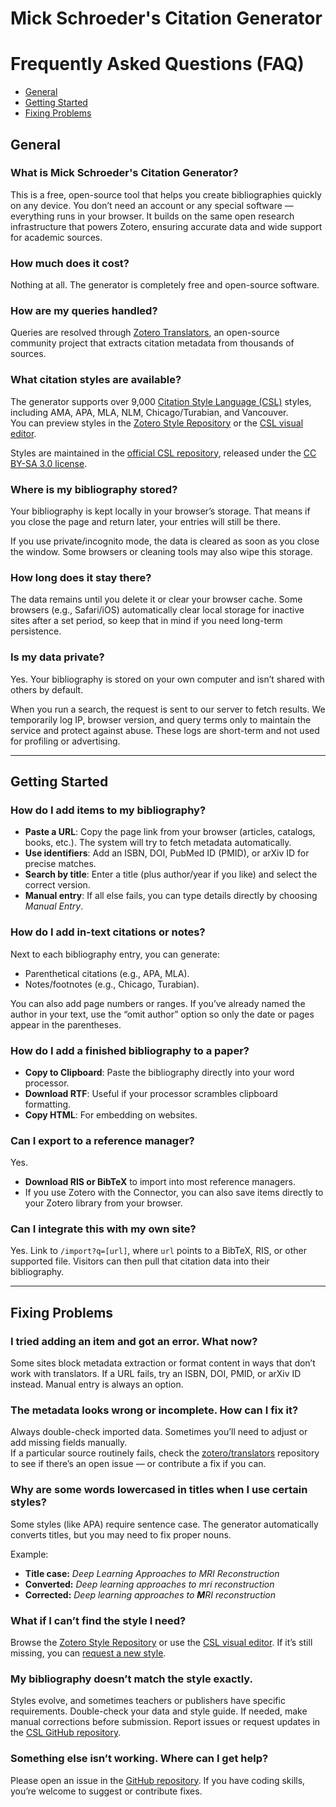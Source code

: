 # Mick Schroeder's Citation Generator

# Frequently Asked Questions (FAQ)

<nav>
  <ul>
  	<li><a href="#general">General</a></li>
  	<li><a href="#usage">Getting Started</a></li>
  	<li><a href="#troubleshooting">Fixing Problems</a></li>
  </ul>
</nav>

## General

### What is Mick Schroeder's Citation Generator?

This is a free, open-source tool that helps you create bibliographies quickly on any device. You don’t need an account or any special software — everything runs in your browser. It builds on the same open research infrastructure that powers Zotero, ensuring accurate data and wide support for academic sources.

### How much does it cost?

Nothing at all. The generator is completely free and open-source software.

### How are my queries handled?

Queries are resolved through [Zotero Translators](https://github.com/zotero/translators), an open-source community project that extracts citation metadata from thousands of sources.

### What citation styles are available?

The generator supports over 9,000 [Citation Style Language (CSL)](http://citationstyles.org/) styles, including AMA, APA, MLA, NLM, Chicago/Turabian, and Vancouver.  
You can preview styles in the [Zotero Style Repository](https://www.zotero.org/styles) or the [CSL visual editor](http://editor.citationstyles.org/searchByExample/).  

Styles are maintained in the [official CSL repository](https://github.com/citation-style-language/styles), released under the [CC BY-SA 3.0 license](http://creativecommons.org/licenses/by-sa/3.0/).

### Where is my bibliography stored?

Your bibliography is kept locally in your browser’s storage. That means if you close the page and return later, your entries will still be there.  

If you use private/incognito mode, the data is cleared as soon as you close the window. Some browsers or cleaning tools may also wipe this storage.

### How long does it stay there?

The data remains until you delete it or clear your browser cache. Some browsers (e.g., Safari/iOS) automatically clear local storage for inactive sites after a set period, so keep that in mind if you need long-term persistence.

<h3 id="privacy">Is my data private?</h3>

Yes. Your bibliography is stored on your own computer and isn’t shared with others by default.  

When you run a search, the request is sent to our server to fetch results. We temporarily log IP, browser version, and query terms only to maintain the service and protect against abuse. These logs are short-term and not used for profiling or advertising.

---

## Getting Started

### How do I add items to my bibliography?

- **Paste a URL**: Copy the page link from your browser (articles, catalogs, books, etc.). The system will try to fetch metadata automatically.  
- **Use identifiers**: Add an ISBN, DOI, PubMed ID (PMID), or arXiv ID for precise matches.  
- **Search by title**: Enter a title (plus author/year if you like) and select the correct version.  
- **Manual entry**: If all else fails, you can type details directly by choosing *Manual Entry*.

### How do I add in-text citations or notes?

Next to each bibliography entry, you can generate:  
- Parenthetical citations (e.g., APA, MLA).  
- Notes/footnotes (e.g., Chicago, Turabian).  

You can also add page numbers or ranges. If you’ve already named the author in your text, use the “omit author” option so only the date or pages appear in the parentheses.

### How do I add a finished bibliography to a paper?

- **Copy to Clipboard**: Paste the bibliography directly into your word processor.  
- **Download RTF**: Useful if your processor scrambles clipboard formatting.  
- **Copy HTML**: For embedding on websites.  

### Can I export to a reference manager?

Yes.  
- **Download RIS or BibTeX** to import into most reference managers.  
- If you use Zotero with the Connector, you can also save items directly to your Zotero library from your browser.

<h3 id="site_integration">Can I integrate this with my own site?</h3>

Yes. Link to `/import?q=[url]`, where `url` points to a BibTeX, RIS, or other supported file. Visitors can then pull that citation data into their bibliography.

---

## Fixing Problems

### I tried adding an item and got an error. What now?

Some sites block metadata extraction or format content in ways that don’t work with translators. If a URL fails, try an ISBN, DOI, PMID, or arXiv ID instead. Manual entry is always an option.

### The metadata looks wrong or incomplete. How can I fix it?

Always double-check imported data. Sometimes you’ll need to adjust or add missing fields manually.  
If a particular source routinely fails, check the [zotero/translators](https://github.com/zotero/translators) repository to see if there’s an open issue — or contribute a fix if you can.

<h3 id="sentence-case">Why are some words lowercased in titles when I use certain styles?</h3>

Some styles (like APA) require sentence case. The generator automatically converts titles, but you may need to fix proper nouns.  

Example:  
- **Title case:** *Deep Learning Approaches to MRI Reconstruction*  
- **Converted:** *Deep learning approaches to mri reconstruction*  
- **Corrected:** *Deep learning approaches to **M**RI reconstruction*

### What if I can’t find the style I need?

Browse the [Zotero Style Repository](https://www.zotero.org/styles) or use the [CSL visual editor](http://editor.citationstyles.org/searchByExample/). If it’s still missing, you can [request a new style](https://github.com/citation-style-language/styles/wiki/Requesting-Styles).

### My bibliography doesn’t match the style exactly.

Styles evolve, and sometimes teachers or publishers have specific requirements. Double-check your data and style guide. If needed, make manual corrections before submission. Report issues or request updates in the [CSL GitHub repository](https://github.com/citation-style-language/styles).

<h3 id="help">Something else isn’t working. Where can I get help?</h3>

Please open an issue in the [GitHub repository](https://github.com/mick-schroeder/schroeder-cite). If you have coding skills, you’re welcome to suggest or contribute fixes.
